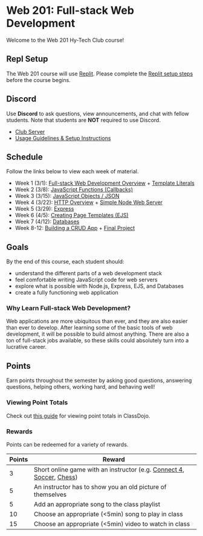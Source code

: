 # Web 201: Full-stack Web Development
Welcome to the Web 201 Hy-Tech Club course!

## Repl Setup
The Web 201 course will use [Replit](https://replit.com). Please complete the [Replit setup steps](ReplSetup.md) before the course begins.

## Discord
Use **Discord** to ask questions, view announcements, and chat with fellow students. Note that students are **NOT** required to use Discord.

- [Club Server](https://discord.gg/pBeXuRekmd)
- [Usage Guidelines & Setup Instructions](https://hylandtechclub.com/DiscordUse)

## Schedule
Follow the links below to view each week of material.

- Week 1 (3/1): [Full-stack Web Development Overview](FullStackOverview/StudentDesc.md) + [Template Literals](TemplateLiterals/StudentDesc.md)
- Week 2 (3/8): [JavaScript Functions (Callbacks)](JavaScriptFunctions/StudentDesc.md)
- Week 3 (3/15): [JavaScript Objects / JSON](JavaScriptObjects/StudentDesc.md)
- Week 4 (3/22): [HTTP Overview](HttpOverview/StudentDesc.md) + [Simple Node Web Server](SimpleNodeWebServer/StudentDesc.md)
- Week 5 (3/29): [Express](ExpressProjects/StudentDesc.md)
- Week 6 (4/5): [Creating Page Templates (EJS)](EjsTemplates/StudentDesc.md)
- Week 7 (4/12): [Databases](DatabasesReplit/StudentDesc.md)
- Week 8-12: [Building a CRUD App](FullCrudAppReplDb/CrudAppWalkthrough.md) + [Final Project](FinalProject/FinalProject.md)

## Goals
By the end of this course, each student should:

- understand the different parts of a web development stack
- feel comfortable writing JavaScript code for web servers
- explore what is possible with Node.js, Express, EJS, and Databases
- create a fully functioning web application

### Why Learn Full-stack Web Development?
Web applications are more ubiquitous than ever, and they are also easier than ever to develop. After learning some of the basic tools of web development, it will be possible to build almost anything. There are also a ton of full-stack jobs available, so these skills could absolutely turn into a lucrative career.

## Points
Earn points throughout the semester by asking good questions, answering questions, helping others, working hard, and behaving well!

### Viewing Point Totals
Check out [this guide](https://hylandtechclub.com/ClassDojoPoints) for viewing point totals in ClassDojo.

### Rewards
Points can be redeemed for a variety of rewards.

| Points | Reward |
| -- | -- |
| 3 | Short online game with an instructor (e.g. [Connect 4](https://www.mathsisfun.com/games/connect4.html), [Soccer](https://www.agame.com/game/1-on-1-soccer-classic), [Chess](https://lichess.org/setup/friend)) |
| 5 | An instructor has to show you an old picture of themselves |
| 5 | Add an appropriate song to the class playlist |
| 10 | Choose an appropriate (<5min) song to play in class |
| 15 | Choose an appropriate (<5min) video to watch in class |